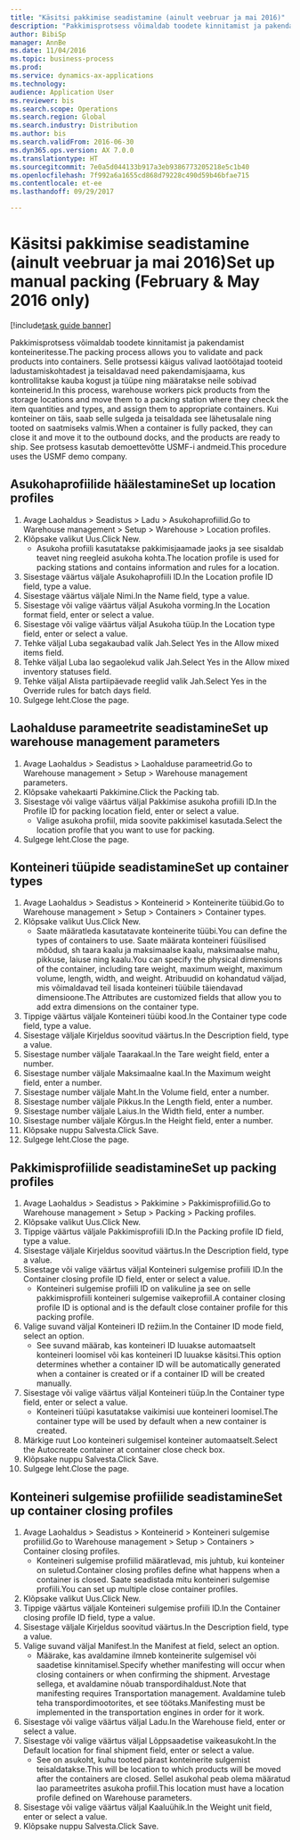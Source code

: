 ```yaml
--- 
title: "Käsitsi pakkimise seadistamine (ainult veebruar ja mai 2016)"
description: "Pakkimisprotsess võimaldab toodete kinnitamist ja pakendamist konteineritesse."
author: BibiSp
manager: AnnBe
ms.date: 11/04/2016
ms.topic: business-process
ms.prod: 
ms.service: dynamics-ax-applications
ms.technology: 
audience: Application User
ms.reviewer: bis
ms.search.scope: Operations
ms.search.region: Global
ms.search.industry: Distribution
ms.author: bis
ms.search.validFrom: 2016-06-30
ms.dyn365.ops.version: AX 7.0.0
ms.translationtype: HT
ms.sourcegitcommit: 7e0a5d044133b917a3eb9386773205218e5c1b40
ms.openlocfilehash: 7f992a6a1655cd868d79228c490d59b46bfae715
ms.contentlocale: et-ee
ms.lasthandoff: 09/29/2017

---
```

# <a name="set-up-manual-packing-february--may-2016-only"></a><span data-ttu-id="d180d-103">Käsitsi pakkimise seadistamine (ainult veebruar ja mai 2016)</span><span class="sxs-lookup"><span data-stu-id="d180d-103">Set up manual packing (February & May 2016 only)</span></span>

[!include[task guide banner](../../includes/task-guide-banner.md)]

<span data-ttu-id="d180d-104">Pakkimisprotsess võimaldab toodete kinnitamist ja pakendamist konteineritesse.</span><span class="sxs-lookup"><span data-stu-id="d180d-104">The packing process allows you to validate and pack products into containers.</span></span> <span data-ttu-id="d180d-105">Selle protsessi käigus valivad laotöötajad tooteid ladustamiskohtadest ja teisaldavad need pakendamisjaama, kus kontrollitakse kauba kogust ja tüüpe ning määratakse neile sobivad konteinerid.</span><span class="sxs-lookup"><span data-stu-id="d180d-105">In this process, warehouse workers pick products from the storage locations and move them to a packing station where they check the item quantities and types, and assign them to appropriate containers.</span></span> <span data-ttu-id="d180d-106">Kui konteiner on täis, saab selle sulgeda ja teisaldada see lähetusalale ning tooted on saatmiseks valmis.</span><span class="sxs-lookup"><span data-stu-id="d180d-106">When a container is fully packed, they can close it and move it to the outbound docks, and the products are ready to ship.</span></span> <span data-ttu-id="d180d-107">See protsess kasutab demoettevõtte USMF-i andmeid.</span><span class="sxs-lookup"><span data-stu-id="d180d-107">This procedure uses the USMF demo company.</span></span>


## <a name="set-up-location-profiles"></a><span data-ttu-id="d180d-108">Asukohaprofiilide häälestamine</span><span class="sxs-lookup"><span data-stu-id="d180d-108">Set up location profiles</span></span>
1. <span data-ttu-id="d180d-109">Avage Laohaldus > Seadistus > Ladu > Asukohaprofiilid.</span><span class="sxs-lookup"><span data-stu-id="d180d-109">Go to Warehouse management > Setup > Warehouse > Location profiles.</span></span>
2. <span data-ttu-id="d180d-110">Klõpsake valikut Uus.</span><span class="sxs-lookup"><span data-stu-id="d180d-110">Click New.</span></span>
    * <span data-ttu-id="d180d-111">Asukoha profiili kasutatakse pakkimisjaamade jaoks ja see sisaldab teavet ning reegleid asukoha kohta.</span><span class="sxs-lookup"><span data-stu-id="d180d-111">The location profile is used for packing stations and contains information and rules for a location.</span></span>  
3. <span data-ttu-id="d180d-112">Sisestage väärtus väljale Asukohaprofiili ID.</span><span class="sxs-lookup"><span data-stu-id="d180d-112">In the Location profile ID field, type a value.</span></span>
4. <span data-ttu-id="d180d-113">Sisestage väärtus väljale Nimi.</span><span class="sxs-lookup"><span data-stu-id="d180d-113">In the Name field, type a value.</span></span>
5. <span data-ttu-id="d180d-114">Sisestage või valige väärtus väljal Asukoha vorming.</span><span class="sxs-lookup"><span data-stu-id="d180d-114">In the Location format field, enter or select a value.</span></span>
6. <span data-ttu-id="d180d-115">Sisestage või valige väärtus väljal Asukoha tüüp.</span><span class="sxs-lookup"><span data-stu-id="d180d-115">In the Location type field, enter or select a value.</span></span>
7. <span data-ttu-id="d180d-116">Tehke väljal Luba segakaubad valik Jah.</span><span class="sxs-lookup"><span data-stu-id="d180d-116">Select Yes in the Allow mixed items field.</span></span>
8. <span data-ttu-id="d180d-117">Tehke väljal Luba lao segaolekud valik Jah.</span><span class="sxs-lookup"><span data-stu-id="d180d-117">Select Yes in the Allow mixed  inventory statuses field.</span></span>
9. <span data-ttu-id="d180d-118">Tehke väljal Alista partiipäevade reeglid valik Jah.</span><span class="sxs-lookup"><span data-stu-id="d180d-118">Select Yes in the Override rules for batch days field.</span></span>
10. <span data-ttu-id="d180d-119">Sulgege leht.</span><span class="sxs-lookup"><span data-stu-id="d180d-119">Close the page.</span></span>

## <a name="set-up-warehouse-management-parameters"></a><span data-ttu-id="d180d-120">Laohalduse parameetrite seadistamine</span><span class="sxs-lookup"><span data-stu-id="d180d-120">Set up warehouse management parameters</span></span> 
1. <span data-ttu-id="d180d-121">Avage Laohaldus > Seadistus > Laohalduse parameetrid.</span><span class="sxs-lookup"><span data-stu-id="d180d-121">Go to Warehouse management > Setup > Warehouse management parameters.</span></span>
2. <span data-ttu-id="d180d-122">Klõpsake vahekaarti Pakkimine.</span><span class="sxs-lookup"><span data-stu-id="d180d-122">Click the Packing tab.</span></span>
3. <span data-ttu-id="d180d-123">Sisestage või valige väärtus väljal Pakkimise asukoha profiili ID.</span><span class="sxs-lookup"><span data-stu-id="d180d-123">In the Profile ID for packing location field, enter or select a value.</span></span>
    * <span data-ttu-id="d180d-124">Valige asukoha profiil, mida soovite pakkimisel kasutada.</span><span class="sxs-lookup"><span data-stu-id="d180d-124">Select the location profile that you want to use for packing.</span></span>  
4. <span data-ttu-id="d180d-125">Sulgege leht.</span><span class="sxs-lookup"><span data-stu-id="d180d-125">Close the page.</span></span>

## <a name="set-up-container-types"></a><span data-ttu-id="d180d-126">Konteineri tüüpide seadistamine</span><span class="sxs-lookup"><span data-stu-id="d180d-126">Set up container types</span></span>
1. <span data-ttu-id="d180d-127">Avage Laohaldus > Seadistus > Konteinerid > Konteinerite tüübid.</span><span class="sxs-lookup"><span data-stu-id="d180d-127">Go to Warehouse management > Setup > Containers > Container types.</span></span>
2. <span data-ttu-id="d180d-128">Klõpsake valikut Uus.</span><span class="sxs-lookup"><span data-stu-id="d180d-128">Click New.</span></span>
    * <span data-ttu-id="d180d-129">Saate määratleda kasutatavate konteinerite tüübi.</span><span class="sxs-lookup"><span data-stu-id="d180d-129">You can define the types of containers to use.</span></span> <span data-ttu-id="d180d-130">Saate määrata konteineri füüsilised mõõdud, sh taara kaalu ja maksimaalse kaalu, maksimaalse mahu, pikkuse, laiuse ning kaalu.</span><span class="sxs-lookup"><span data-stu-id="d180d-130">You can specify the physical dimensions of the container, including tare weight, maximum weight, maximum volume, length, width, and weight.</span></span>  <span data-ttu-id="d180d-131">Atribuudid on kohandatud väljad, mis võimaldavad teil lisada konteineri tüübile täiendavad dimensioone.</span><span class="sxs-lookup"><span data-stu-id="d180d-131">The Attributes are customized fields that allow you to add extra dimensions on the container type.</span></span>     
3. <span data-ttu-id="d180d-132">Tippige väärtus väljale Konteineri tüübi kood.</span><span class="sxs-lookup"><span data-stu-id="d180d-132">In the Container type code field, type a value.</span></span>
4. <span data-ttu-id="d180d-133">Sisestage väljale Kirjeldus soovitud väärtus.</span><span class="sxs-lookup"><span data-stu-id="d180d-133">In the Description field, type a value.</span></span>
5. <span data-ttu-id="d180d-134">Sisestage number väljale Taarakaal.</span><span class="sxs-lookup"><span data-stu-id="d180d-134">In the Tare weight field, enter a number.</span></span>
6. <span data-ttu-id="d180d-135">Sisestage number väljale Maksimaalne kaal.</span><span class="sxs-lookup"><span data-stu-id="d180d-135">In the Maximum weight field, enter a number.</span></span>
7. <span data-ttu-id="d180d-136">Sisestage number väljale Maht.</span><span class="sxs-lookup"><span data-stu-id="d180d-136">In the Volume field, enter a number.</span></span>
8. <span data-ttu-id="d180d-137">Sisestage number väljale Pikkus.</span><span class="sxs-lookup"><span data-stu-id="d180d-137">In the Length field, enter a number.</span></span>
9. <span data-ttu-id="d180d-138">Sisestage number väljale Laius.</span><span class="sxs-lookup"><span data-stu-id="d180d-138">In the Width field, enter a number.</span></span>
10. <span data-ttu-id="d180d-139">Sisestage number väljale Kõrgus.</span><span class="sxs-lookup"><span data-stu-id="d180d-139">In the Height field, enter a number.</span></span>
11. <span data-ttu-id="d180d-140">Klõpsake nuppu Salvesta.</span><span class="sxs-lookup"><span data-stu-id="d180d-140">Click Save.</span></span>
12. <span data-ttu-id="d180d-141">Sulgege leht.</span><span class="sxs-lookup"><span data-stu-id="d180d-141">Close the page.</span></span>

## <a name="set-up-packing-profiles"></a><span data-ttu-id="d180d-142">Pakkimisprofiilide seadistamine</span><span class="sxs-lookup"><span data-stu-id="d180d-142">Set up packing profiles</span></span>
1. <span data-ttu-id="d180d-143">Avage Laohaldus > Seadistus > Pakkimine > Pakkimisprofiilid.</span><span class="sxs-lookup"><span data-stu-id="d180d-143">Go to Warehouse management > Setup > Packing > Packing profiles.</span></span>
2. <span data-ttu-id="d180d-144">Klõpsake valikut Uus.</span><span class="sxs-lookup"><span data-stu-id="d180d-144">Click New.</span></span>
3. <span data-ttu-id="d180d-145">Tippige väärtus väljale Pakkimisprofiili ID.</span><span class="sxs-lookup"><span data-stu-id="d180d-145">In the Packing profile ID field, type a value.</span></span>
4. <span data-ttu-id="d180d-146">Sisestage väljale Kirjeldus soovitud väärtus.</span><span class="sxs-lookup"><span data-stu-id="d180d-146">In the Description field, type a value.</span></span>
5. <span data-ttu-id="d180d-147">Sisestage või valige väärtus väljal Konteineri sulgemise profiili ID.</span><span class="sxs-lookup"><span data-stu-id="d180d-147">In the Container closing profile ID field, enter or select a value.</span></span>
    * <span data-ttu-id="d180d-148">Konteineri sulgemise profiili ID on valikuline ja see on selle pakkimisprofiili konteineri sulgemise vaikeprofiil.</span><span class="sxs-lookup"><span data-stu-id="d180d-148">A container closing profile ID is optional and is the default close container profile for this packing profile.</span></span>  
6. <span data-ttu-id="d180d-149">Valige suvand väljal Konteineri ID režiim.</span><span class="sxs-lookup"><span data-stu-id="d180d-149">In the Container ID mode field, select an option.</span></span>
    * <span data-ttu-id="d180d-150">See suvand määrab, kas konteineri ID luuakse automaatselt konteineri loomisel või kas konteineri ID luuakse käsitsi.</span><span class="sxs-lookup"><span data-stu-id="d180d-150">This option determines whether a container ID will be automatically generated when a container is created or if a container ID will be created manually.</span></span>  
7. <span data-ttu-id="d180d-151">Sisestage või valige väärtus väljal Konteineri tüüp.</span><span class="sxs-lookup"><span data-stu-id="d180d-151">In the Container type field, enter or select a value.</span></span>
    * <span data-ttu-id="d180d-152">Konteineri tüüpi kasutatakse vaikimisi uue konteineri loomisel.</span><span class="sxs-lookup"><span data-stu-id="d180d-152">The container type will be used by default when a new container is created.</span></span>  
8. <span data-ttu-id="d180d-153">Märkige ruut Loo konteineri sulgemisel konteiner automaatselt.</span><span class="sxs-lookup"><span data-stu-id="d180d-153">Select the Autocreate container at container close check box.</span></span>
9. <span data-ttu-id="d180d-154">Klõpsake nuppu Salvesta.</span><span class="sxs-lookup"><span data-stu-id="d180d-154">Click Save.</span></span>
10. <span data-ttu-id="d180d-155">Sulgege leht.</span><span class="sxs-lookup"><span data-stu-id="d180d-155">Close the page.</span></span>

## <a name="set-up-container-closing-profiles"></a><span data-ttu-id="d180d-156">Konteineri sulgemise profiilide seadistamine</span><span class="sxs-lookup"><span data-stu-id="d180d-156">Set up container closing profiles</span></span>
1. <span data-ttu-id="d180d-157">Avage Laohaldus > Seadistus > Konteinerid > Konteineri sulgemise profiilid.</span><span class="sxs-lookup"><span data-stu-id="d180d-157">Go to Warehouse management > Setup > Containers > Container closing profiles.</span></span>
    * <span data-ttu-id="d180d-158">Konteineri sulgemise profiilid määratlevad, mis juhtub, kui konteiner on suletud.</span><span class="sxs-lookup"><span data-stu-id="d180d-158">Container closing profiles define what happens when a container is closed.</span></span> <span data-ttu-id="d180d-159">Saate seadistada mitu konteineri sulgemise profiili.</span><span class="sxs-lookup"><span data-stu-id="d180d-159">You can set up multiple close container profiles.</span></span>       
2. <span data-ttu-id="d180d-160">Klõpsake valikut Uus.</span><span class="sxs-lookup"><span data-stu-id="d180d-160">Click New.</span></span>
3. <span data-ttu-id="d180d-161">Tippige väärtus väljale Konteineri sulgemise profiili ID.</span><span class="sxs-lookup"><span data-stu-id="d180d-161">In the Container closing profile ID field, type a value.</span></span>
4. <span data-ttu-id="d180d-162">Sisestage väljale Kirjeldus soovitud väärtus.</span><span class="sxs-lookup"><span data-stu-id="d180d-162">In the Description field, type a value.</span></span>
5. <span data-ttu-id="d180d-163">Valige suvand väljal Manifest.</span><span class="sxs-lookup"><span data-stu-id="d180d-163">In the Manifest at field, select an option.</span></span>
    * <span data-ttu-id="d180d-164">Määrake, kas avaldamine ilmneb konteinerite sulgemisel või saadetise kinnitamisel.</span><span class="sxs-lookup"><span data-stu-id="d180d-164">Specify whether manifesting will occur when closing containers or when confirming the shipment.</span></span> <span data-ttu-id="d180d-165">Arvestage sellega, et avaldamine nõuab transpordihaldust.</span><span class="sxs-lookup"><span data-stu-id="d180d-165">Note that manifesting requires Transportation management.</span></span> <span data-ttu-id="d180d-166">Avaldamine tuleb teha transpordimootorites, et see töötaks.</span><span class="sxs-lookup"><span data-stu-id="d180d-166">Manifesting must be implemented in the transportation engines in order for it work.</span></span>  
6. <span data-ttu-id="d180d-167">Sisestage või valige väärtus väljal Ladu.</span><span class="sxs-lookup"><span data-stu-id="d180d-167">In the Warehouse field, enter or select a value.</span></span>
7. <span data-ttu-id="d180d-168">Sisestage või valige väärtus väljal Lõppsaadetise vaikeasukoht.</span><span class="sxs-lookup"><span data-stu-id="d180d-168">In the Default location for final shipment field, enter or select a value.</span></span>
    * <span data-ttu-id="d180d-169">See on asukoht, kuhu tooted pärast konteinerite sulgemist teisaldatakse.</span><span class="sxs-lookup"><span data-stu-id="d180d-169">This will be location to which products will be moved after the containers are closed.</span></span> <span data-ttu-id="d180d-170">Sellel asukohal peab olema määratud lao parameetrites asukoha profiil.</span><span class="sxs-lookup"><span data-stu-id="d180d-170">This location must have a location profile defined on Warehouse parameters.</span></span>  
8. <span data-ttu-id="d180d-171">Sisestage või valige väärtus väljal Kaaluühik.</span><span class="sxs-lookup"><span data-stu-id="d180d-171">In the Weight unit field, enter or select a value.</span></span>
9. <span data-ttu-id="d180d-172">Klõpsake nuppu Salvesta.</span><span class="sxs-lookup"><span data-stu-id="d180d-172">Click Save.</span></span>


